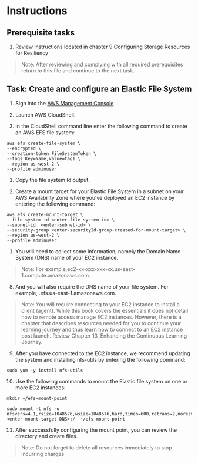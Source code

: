 # Instructions

## Prerequisite tasks

1. Review instructions located in chapter 9 Configuring Storage Resources for Resiliency
> Note: After reviewing and complying with all required prerequisites return to this file and continue to the next task.

## Task: Create and configure an Elastic File System

1.	Sign into the [AWS Management Console](https://console.aws.amazon.com/console/)

1.	Launch AWS CloudShell.

1.	In the CloudShell command line enter the following command to create an AWS EFS file system:
```
aws efs create-file-system \
--encrypted \
--creation-token FileSystemToken \
--tags Key=Name,Value=tag1 \
--region us-west-2 \
--profile adminuser
```
1.	Copy the file system Id output.

1.	Create a mount target for your Elastic File System in a subnet on your AWS Availability Zone where you’ve deployed an EC2 instance by entering the following command:
```
aws efs create-mount-target \
--file-system-id <enter-file-system-id> \
--subnet-id  <enter-subnet-id> \
--security-group <enter-securityId-group-created-for-mount-target> \
--region us-west-2 \
--profile adminuser
```
1. You will need to collect some information, namely the Domain Name System (DNS) name of your EC2 instance. 
> Note: For example,ec2-xx-xxx-xxx-xx.us-east-1.compute.amazonaws.com.

8.	And you will also require the DNS name of your file system. For example, <enter-file-system-id>.efs.us-east-1.amazonaws.com.

> Note: You will require connecting to your EC2 instance to install a client (agent). While this book covers the essentials it does not detail how to remote access manage EC2 instances. However, there is a chapter that describes resources needed for you to continue your learning journey and thus learn how to connect to an EC2   instance post launch. Review Chapter 13, Enhancing the Continuous Learning Journey.

9.	After you have connected to the EC2 instance, we recommend updating the system and installing nfs-utils by entering the following command:
```
sudo yum -y install nfs-utils
```
10.	Use the following commands to mount the Elastic file system on one or more EC2 instances:
```
mkdir ~/efs-mount-point

sudo mount -t nfs -o nfsvers=4.1,rsize=1048576,wsize=1048576,hard,timeo=600,retrans=2,noresvport <enter-mount-target-DNS>:/  ~/efs-mount-point
```
11.	After successfully configuring the mount point, you can review the directory and create files.
  
  > Note: Do not forget to delete all resources immediately to stop incurring charges

